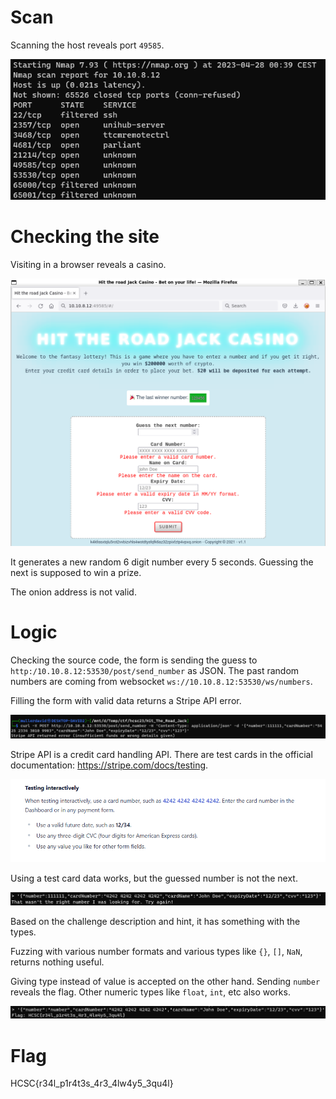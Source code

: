 # Scan

Scanning the host reveals port `49585`.

![](screenshots/1.png)

# Checking the site

Visiting in a browser reveals a casino.

![](screenshots/2.png)

It generates a new random 6 digit number every 5 seconds. Guessing the next is supposed to win a prize.

The onion address is not valid.

# Logic

Checking the source code, the form is sending the guess to `http:/10.10.8.12:53530/post/send_number` as JSON. The past random numbers are coming from websocket `ws://10.10.8.12:53530/ws/numbers`.

Filling the form with valid data returns a Stripe API error.

![](screenshots/3.png)

Stripe API is a credit card handling API. There are test cards in the official documentation: <https://stripe.com/docs/testing>.

![](screenshots/4.png)

Using a test card data works, but the guessed number is not the next.

![](screenshots/5.png)

Based on the challenge description and hint, it has something with the types.

Fuzzing with various number formats and various types like `{}`, `[]`, `NaN`, returns nothing useful.

Giving type instead of value is accepted on the other hand. Sending `number` reveals the flag. Other numeric types like `float`, `int`, etc also works.

![](screenshots/6.png)

# Flag
HCSC{r34l_p1r4t3s_4r3_4lw4y5_3qu4l}
